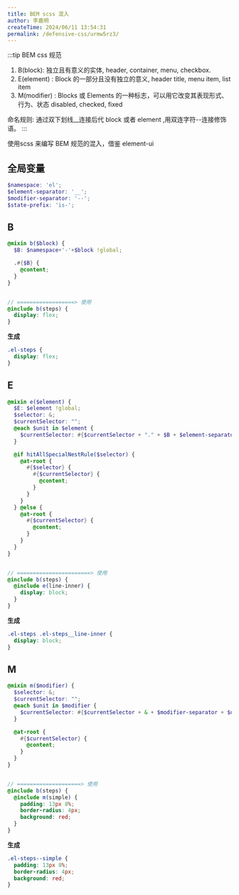 ```yaml
---
title: BEM scss 混入
author: 李嘉明
createTime: 2024/06/11 13:54:31
permalink: /defensive-css/urmw5rz3/
---
```


:::tip
BEM css 规范
1. B(block): 独立且有意义的实体, header, container, menu, checkbox.
2. E(element) : Block 的一部分且没有独立的意义, header title, menu item, list item
3. M(modifier) : Blocks 或 Elements 的一种标志，可以用它改变其表现形式、行为、状态 disabled, checked, fixed

命名规则: 通过双下划线__连接后代 block 或者 element ,用双连字符--连接修饰语。
:::


使用scss 来编写 BEM 规范的混入，借鉴 element-ui

## 全局变量

```scss
$namespace: 'el';
$element-separator: '__';
$modifier-separator: '--';
$state-prefix: 'is-';
```

## B

```scss
@mixin b($block) {
  $B: $namespace+'-'+$block !global;

  .#{$B} {
    @content;
  }
}


// ==================> 使用
@include b(steps) {
  display: flex;
}
```

**生成**
```css
.el-steps {
  display: flex;
}
```


## E

```scss
@mixin e($element) {
  $E: $element !global;
  $selector: &;
  $currentSelector: "";
  @each $unit in $element {
    $currentSelector: #{$currentSelector + "." + $B + $element-separator + $unit + ","};
  }

  @if hitAllSpecialNestRule($selector) {
    @at-root {
      #{$selector} {
        #{$currentSelector} {
          @content;
        }
      }
    }
  } @else {
    @at-root {
      #{$currentSelector} {
        @content;
      }
    }
  }
}


// =======================> 使用
@include b(steps) {
  @include e(line-inner) {
    display: block;
  }
}
```

**生成**
```css
.el-steps .el-steps__line-inner {
  display: block;
}
```


## M


```scss
@mixin m($modifier) {
  $selector: &;
  $currentSelector: "";
  @each $unit in $modifier {
    $currentSelector: #{$currentSelector + & + $modifier-separator + $unit + ","};
  }

  @at-root {
    #{$currentSelector} {
      @content;
    }
  }
}


// ====================> 使用
@include b(steps) {
  @include m(simple) {
    padding: 13px 8%;
    border-radius: 4px;
    background: red;
  }
}

```

**生成**
```css
.el-steps--simple {
  padding: 13px 8%;
  border-radius: 4px;
  background: red;
}
```